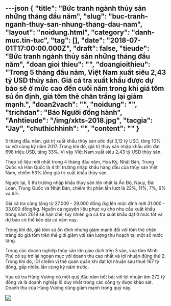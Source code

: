 ---json
{
    "title": "Bức tranh ngành thủy sản những tháng đầu năm",
    "slug": "buc-tranh-nganh-thuy-san-nhung-thang-dau-nam",
    "layout": "noidung.html",
    "category": "danh-muc.tin-tuc",
    "tag": [],
    "date": "2018-07-01T17:00:00.000Z",
    "draft": false,
    "tieude": "Bức tranh ngành thủy sản những tháng đầu năm",
    "doan gioi thieu": "",
    "doangioithieu": "Trong 5 tháng đầu năm, Việt Nam xuất siêu 2,43 tỷ USD thủy sản. Giá cá tra xuất khẩu được dự báo sẽ ở mức cao đến cuối năm trong khi giá tôm sú ổn định, giá tôm thẻ chân trắng lại giảm mạnh.",
    "doan2vach": "",
    "noidung": "",
    "trichdan": "Báo Người đồng hành",
    "Anhtieude": "/img/xkts-2018.jpg",
    "tacgia": "Jay",
    "chuthichhinh": "",
    "__content__": ""
}
---
<p><span style="font-size:14px">5 th&aacute;ng đầu năm, gi&aacute; trị xuất khẩu thủy sản ước đạt 3,12 tỷ USD, tăng 10% so với c&ugrave;ng kỳ năm 2017. Trong khi đ&oacute;, gi&aacute; trị thủy sản nhập khẩu ước đạt 698 triệu USD, tăng 33%. V&igrave; vậy Việt Nam xuất si&ecirc;u 2,43 tỷ USD thủy sản.</span></p>

<p><span style="font-size:14px">Theo số liệu mới nhất trong 4 th&aacute;ng đầu năm, Hoa Kỳ, Nhật Bản, Trung Quốc v&agrave; H&agrave;n Quốc l&agrave; 4 thị trường nhập khẩu h&agrave;ng đầu của thủy sản Việt Nam, chiếm 53% tổng gi&aacute; trị xuất khẩu thủy sản.</span></p>

<p><span style="font-size:14px">Ngược lại, 5 thị trường nhập khẩu thủy sản lớn nhất l&agrave; Ấn Độ, Nauy, Đ&agrave;i Loan, Trung Quốc v&agrave; Nhật Bản, chiếm thị phần lần lượt l&agrave; 22%, 11%, 7%, 6% v&agrave; 6%.</span></p>

<p><span style="font-size:14px">Gi&aacute; c&aacute; tra cũng tăng từ 27.000 - 29.000 đồng /kg l&ecirc;n mức đỉnh mới 31.000 - 33.000 đồng/kg. Nguồn c&aacute; nguy&ecirc;n liệu phục vụ cho nhu cầu xuất khẩu trong năm 2018 sẽ hạn chế, tuy nhi&ecirc;n gi&aacute; c&aacute; tra xuất khẩu đạt ở mức tốt v&agrave; dự b&aacute;o c&oacute; thể k&eacute;o d&agrave;i cả năm nay.</span></p>

<p><span style="font-size:14px">Trong khi đ&oacute;, gi&aacute; t&ocirc;m s&uacute; ổn định nhưng giảm mạnh đối với t&ocirc;m thẻ ch&acirc;n trắng do gi&aacute; t&ocirc;m tr&ecirc;n thế giới giảm với sản lượng thu hoạch tại một số nước tăng.</span></p>

<p><span style="font-size:14px">Trong c&aacute;c doanh nghiệp thủy sản lớn giao dịch tr&ecirc;n 3 s&agrave;n, vua t&ocirc;m Minh Ph&uacute; c&oacute; sự trở lại ngoạn mục với doanh thu cao nhất v&agrave; lợi nhuận đứng thứ 2. Trong khi đ&oacute;, IDI chiếm vị thế qu&aacute;n qu&acirc;n khi đạt lợi nhuận sau thuế 167 tỷ đồng, gấp nhiều lần c&ugrave;ng kỳ năm trước.</span></p>

<p><span style="font-size:14px">Vua c&aacute; tra H&ugrave;ng Vương c&oacute; một qu&yacute; đầu năm bết b&aacute;t với lợi nhuận &acirc;m 272 tỷ đồng v&agrave; l&agrave; doanh nghiệp lỗ duy nhất trong c&aacute;c c&ocirc;ng ty được khảo s&aacute;t. Doanh thu của H&ugrave;ng Vương cũng giảm mạnh trong qu&yacute; n&agrave;y.</span></p>

<p><span style="font-size:14px"><img src="http://images.ndh.vn/Images/Uploaded/Share/2018/06/04/e0b025447D7DEC317E87AEF14A3E85C8EF74BC3A9FB6E8019A583pimgpshfullsizedistr.jpg" style="border-style:solid; border-width:1px" /></span></p>
